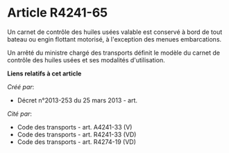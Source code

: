# Article R4241-65

Un carnet de contrôle des huiles usées valable est conservé à bord de tout bateau ou engin flottant motorisé, à l'exception
des menues embarcations.

Un arrêté du ministre chargé des transports définit le modèle du carnet de contrôle des huiles usées et ses modalités
d'utilisation.

**Liens relatifs à cet article**

_Créé par_:

  - Décret n°2013-253 du 25 mars 2013 - art.

_Cité par_:

  - Code des transports - art. A4241-33  (V)
  - Code des transports - art. R4241-33 (VD)
  - Code des transports - art. R4274-19 (VD)
